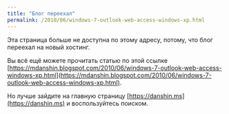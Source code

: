 ```yaml
---
title: "Блог переехал"
permalink: /2010/06/windows-7-outlook-web-access-windows-xp.html
---
```

Эта страница больше не доступна по этому адресу, потому, что блог переехал на новый хостинг.

Вы всё ещё можете прочитать статью по этой ссылке [https://mdanshin.blogspot.com/2010/06/windows-7-outlook-web-access-windows-xp.html](https://mdanshin.blogspot.com/2010/06/windows-7-outlook-web-access-windows-xp.html).

Но лучше зайдите на главную страницу [https://danshin.ms](https://danshin.ms) и воспользуйтесь поиском.